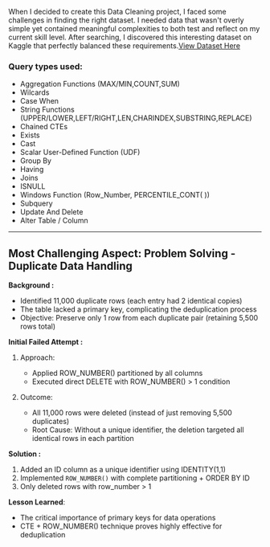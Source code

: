 When I decided to create this Data Cleaning project, I faced some challenges in finding the right dataset. I needed data that
wasn't overly simple yet contained meaningful complexities to both test and reflect on my current skill level. After searching, 
I discovered this interesting dataset on Kaggle that perfectly balanced these requirements.[View Dataset Here](https://www.kaggle.com/datasets/prasad22/healthcare-dataset)

### Query types used:

- Aggregation Functions (MAX/MIN,COUNT,SUM)
- Wilcards
- Case When
- String Functions (UPPER/LOWER,LEFT/RIGHT,LEN,CHARINDEX,SUBSTRING,REPLACE)
- Chained CTEs
- Exists
- Cast
- Scalar User-Defined Function (UDF)
- Group By
- Having
- Joins
- ISNULL
- Windows Function (Row_Number, PERCENTILE_CONT( ))
- Subquery
- Update And Delete
- Alter Table / Column

----

## Most Challenging Aspect: Problem Solving - Duplicate Data Handling

**Background :**
- Identified 11,000 duplicate rows (each entry had 2 identical copies)
- The table lacked a primary key, complicating the deduplication process
- Objective: Preserve only 1 row from each duplicate pair (retaining 5,500 rows total)

**Initial Failed Attempt :**
1. Approach:
   - Applied ROW_NUMBER() partitioned by all columns
   - Executed direct DELETE with ROW_NUMBER() > 1 condition

2. Outcome:
   - All 11,000 rows were deleted (instead of just removing 5,500 duplicates)
   - Root Cause: Without a unique identifier, the deletion targeted all identical rows in each partition

**Solution :**
1. Added an ID column as a unique identifier using IDENTITY(1,1)
2. Implemented `ROW_NUMBER()` with complete partitioning + ORDER BY ID
3. Only deleted rows with row_number > 1

**Lesson Learned**:
- The critical importance of primary keys for data operations
- CTE + ROW_NUMBER() technique proves highly effective for deduplication

